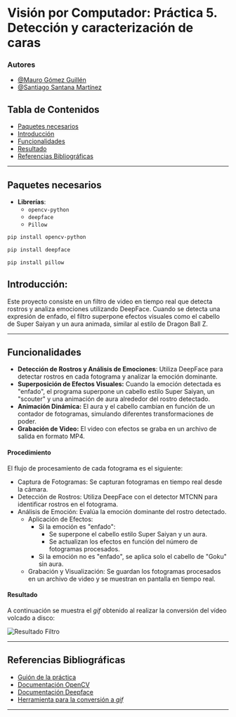# Visión por Computador: Práctica 5. Detección y caracterización de caras

### Autores

- [@Mauro Gómez Guillén](https://github.com/MGGdesigns)
- [@Santiago Santana Martínez](https://github.com/Tiago1615)

## Tabla de Contenidos

- [Paquetes necesarios](#paquetes-necesarios)
- [Introducción](#introducción)
- [Funcionalidades](#funcionalidades)
- [Resultado](#resultado)
- [Referencias Bibliográficas](#referencias-bibliográficas)

---

## Paquetes necesarios

- **Librerías**:
  - `opencv-python`
  - `deepface`
  - `Pillow`

```bash
pip install opencv-python
```

```bash
pip install deepface
```

```bash
pip install pillow
```

## Introducción:
Este proyecto consiste en un filtro de video en tiempo real que detecta rostros y analiza emociones utilizando DeepFace. Cuando se detecta una expresión de enfado, el filtro superpone efectos visuales como el cabello de Super Saiyan y un aura animada, similar al estilo de Dragon Ball Z.

---

## Funcionalidades

- **Detección de Rostros y Análisis de Emociones**: Utiliza DeepFace para detectar rostros en cada fotograma y analizar la emoción dominante.
- **Superposición de Efectos Visuales:** Cuando la emoción detectada es "enfado", el programa superpone un cabello estilo Super Saiyan, un "scouter" y una animación de aura alrededor del rostro detectado.
- **Animación Dinámica:** El aura y el cabello cambian en función de un contador de fotogramas, simulando diferentes transformaciones de poder.
- **Grabación de Video:** El video con efectos se graba en un archivo de salida en formato MP4.

#### Procedimiento

El flujo de procesamiento de cada fotograma es el siguiente:

- Captura de Fotogramas: Se capturan fotogramas en tiempo real desde la cámara.
- Detección de Rostros: Utiliza DeepFace con el detector MTCNN para identificar rostros en el fotograma.
- Análisis de Emoción: Evalúa la emoción dominante del rostro detectado.
  - Aplicación de Efectos:
      - Si la emoción es "enfado":
        - Se superpone el cabello estilo Super Saiyan y un aura.
        - Se actualizan los efectos en función del número de fotogramas procesados.
      - Si la emoción no es "enfado", se aplica solo el cabello de "Goku" sin aura.
  - Grabación y Visualización: Se guardan los fotogramas procesados en un archivo de video y se muestran en pantalla en tiempo real.

#### Resultado

A continuación se muestra el *gif* obtenido al realizar la conversión del vídeo volcado a disco:

![Resultado Filtro](kakaroto.gif)

---

## Referencias Bibliográficas

- [Guión de la práctica](https://github.com/otsedom/otsedom.github.io/tree/main/VC/P5)
- [Documentación OpenCV](https://docs.opencv.org/4.x/)
- [Documentación Deepface](https://pypi.org/project/deepface/)
- [Herramienta para la conversión a *gif*](https://www.adobe.com/es/express/feature/video/convert/mp4-to-gif)

---

